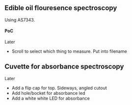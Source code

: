 
## Edible oil flouresence spectroscopy 

Using AS7343.


#### PoC



Later

- Scroll to select which thing to measure. Put into filename


## Cuvette for absorbance spectroscopy

Later

- Add a flip cap for top. Sideways, angled cutout
- Add hole/bocket for absorbance led
- Add a white white LED for absorbance

